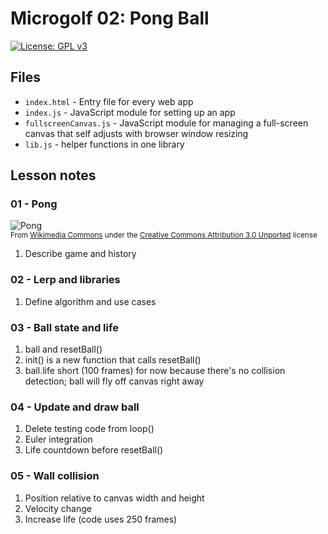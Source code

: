 # Microgolf 02: Pong Ball

[![License: GPL v3](https://img.shields.io/badge/License-GPLv3-blue.svg)](https://www.gnu.org/licenses/gpl-3.0)

## Files

* <code>index.html</code> - Entry file for every web app
* <code>index.js</code> - JavaScript module for setting up an app
* <code>fullscreenCanvas.js</code> - JavaScript module for managing a full-screen canvas that self adjusts with browser window resizing
* <code>lib.js</code> - helper functions in one library

## Lesson notes

### 01 - Pong

![Pong](https://upload.wikimedia.org/wikipedia/commons/6/62/Pong_Game_Test2.gif)<br><small>From [Wikimedia Commons](https://commons.wikimedia.org/wiki/File:Pong_Game_Test2.gif) under the [Creative Commons Attribution 3.0 Unported](https://creativecommons.org/licenses/by/3.0/deed.en) license</small>

1. Describe game and history


### 02 - Lerp and libraries

1. Define algorithm and use cases

### 03 - Ball state and life

1. ball and resetBall()
2. init() is a new function that calls resetBall()
3. ball.life short (100 frames) for now because there's no collision detection; ball will fly off canvas right away

### 04 - Update and draw ball

1. Delete testing code from loop()
2. Euler integration
3. Life countdown before resetBall()

### 05 - Wall collision

1. Position relative to canvas width and height
2. Velocity change
3. Increase life (code uses 250 frames)